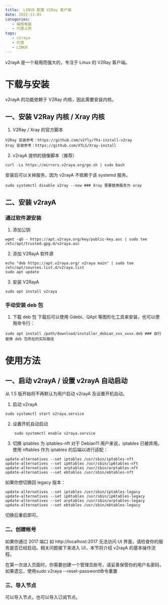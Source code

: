 ```yaml
---
title:  LINUX 配置 V2Ray 客户端
date: 2022-11-05
categories:
   - 编程电脑
   - 代理上网
tags: 
   - v2raya
   - 代理
   - LINUX
---
```


v2rayA 是一个易用而强大的，专注于 Linux 的 V2Ray 客户端。
<!-- more -->
# 下载与安装
v2rayA 的功能依赖于 V2Ray 内核，因此需要安装内核。

## 一、安装 V2Ray 内核 / Xray 内核
1. V2Ray / Xray 的官方脚本
```
V2Ray 安装参考：https://github.com/v2fly/fhs-install-v2ray
Xray 安装参考：https://github.com/XTLS/Xray-install
```

2. v2rayA 提供的镜像脚本（推荐）
```
curl -Ls https://mirrors.v2raya.org/go.sh | sudo bash
```

安装后可以关掉服务，因为 v2rayA 不依赖于该 systemd 服务。
```
sudo systemctl disable v2ray --now ### Xray 需要替换服务为 xray
```

## 二、安装 v2rayA

### 通过软件源安装
   1. 添加公钥
```
wget -qO - https://apt.v2raya.org/key/public-key.asc | sudo tee /etc/apt/trusted.gpg.d/v2raya.asc
```

   2. 添加 V2RayA 软件源
```
echo "deb https://apt.v2raya.org/ v2raya main" | sudo tee /etc/apt/sources.list.d/v2raya.list
sudo apt update
```

   3. 安装 V2RayA
```
sudo apt install v2raya
```

### 手动安装 deb 包

   1. 下载 deb 包
下载后可以使用 Gdebi、QApt 等图形化工具来安装，也可以使用命令行：
```
sudo apt install /path/download/installer_debian_xxx_vxxx.deb ### 自行替换 deb 包所在的实际路径
```

# 使用方法

## 一、启动 v2rayA / 设置 v2rayA 自动启动
   从 1.5 版开始将不再默认为用户启动 v2rayA 及设置开机自动。

   1. 启动 v2rayA
```
sudo systemctl start v2raya.service
```

   2. 设置开机自动启动
```
    sudo systemctl enable v2raya.service
```

   3. 切换 iptables 为 iptables-nft
   对于 Debian11 用户来说，iptables 已被弃用。使用 nftables 作为 iptables 的后端以进行适配：
```
update-alternatives --set iptables /usr/sbin/iptables-nft
update-alternatives --set ip6tables /usr/sbin/ip6tables-nft
update-alternatives --set arptables /usr/sbin/arptables-nft
update-alternatives --set ebtables /usr/sbin/ebtables-nft
```

如果你想切换回 legacy 版本：
```
update-alternatives --set iptables /usr/sbin/iptables-legacy
update-alternatives --set ip6tables /usr/sbin/ip6tables-legacy
update-alternatives --set arptables /usr/sbin/arptables-legacy
update-alternatives --set ebtables /usr/sbin/ebtables-legacy
```
切换后重启即可。

### 二、创建帐号
如果你通过 2017 端口 如 http://localhost:2017 无法访问 UI 界面，请检查你的服务是否已经启动。相关问题接下来进入 UI，本节将介绍 v2rayA 的基本操作流程。

在第一次进入页面时，你需要创建一个管理员账号，请妥善保管你的用户名密码，如果遗忘，使用sudo v2raya --reset-password命令重置

### 三、导入节点
可以导入节点，也可以导入订阅节点。
